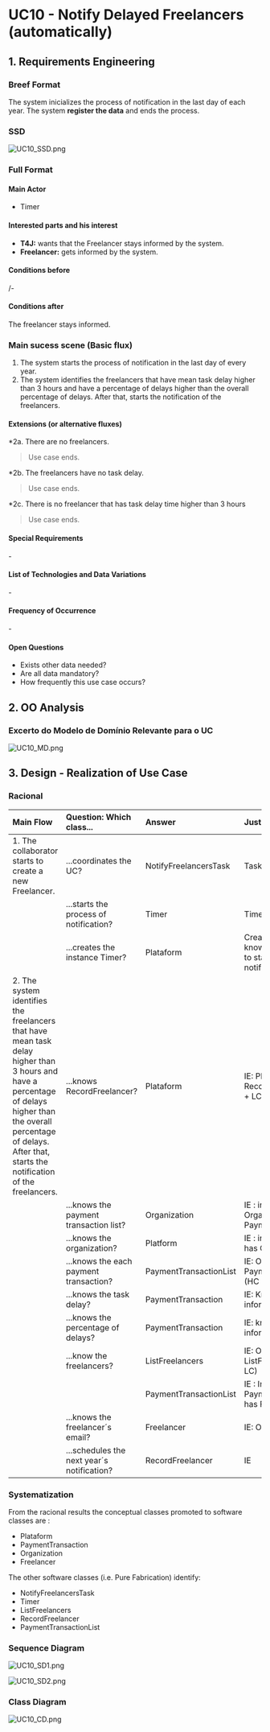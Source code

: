 # UC10 - Notify Delayed Freelancers (automatically)

## 1. Requirements Engineering

### Breef Format

The system inicializes the process of notification in the last day of each year. The system **register the data** and ends the process.


### SSD
![UC10_SSD.png](UC10_SSD.png)


### Full Format

#### Main Actor

* Timer

#### Interested parts and his interest
* **T4J:** wants that the Freelancer stays informed by the system.
* **Freelancer:** gets informed by the system.


#### Conditions before
/-

#### Conditions after
The freelancer stays informed.

### Main sucess scene (Basic flux)

1. The system starts the process of notification in the last day of every year.
2. The system identifies the freelancers that have mean task delay higher than 3 hours and have a percentage of delays higher than the overall percentage of delays. After that, starts the notification of the freelancers.


#### Extensions (or alternative fluxes)

*2a. There are no freelancers.
> Use case ends.

*2b. The freelancers have no task delay.
> Use case ends.

*2c. There is no freelancer that has task delay time higher than 3 hours
> Use case ends.
      
#### Special Requirements
\-

#### List of Technologies and Data Variations
\-

#### Frequency of Occurrence
\-

#### Open Questions

* Exists other data needed?
* Are all data mandatory?
* How frequently this use case occurs?


## 2. OO Analysis

### Excerto do Modelo de Domínio Relevante para o UC

![UC10_MD.png](UC10_MD.png) 


## 3. Design - Realization of Use Case

### Racional

| Main Flow | Question: Which class... | Answer | Justification |
|:--------------  |:---------------------- |:----------|:---------------------------- |
| 1. The collaborator starts to create a new Freelancer. | ...coordinates the UC? | NotifyFreelancersTask | Task |
|                                                        | ...starts the process of notification? | Timer | Timer |
|                                                        | ...creates the instance Timer? | Plataform | Creator: Plataform as knowledge of the time to start the notifications. |
| 2. The system identifies the freelancers that have mean task delay higher than 3 hours and have a percentage of delays higher than the overall percentage of delays. After that, starts the notification of the freelancers. | ...knows RecordFreelancer? | Plataform | IE: Plataform contains RecordFreelancer (HC + LC) |
|  | ...knows the payment transaction list? | Organization | IE : in the MD Organizations has PaymentTransactionList |
|  | ...knows the organization? | Platform | IE : in the MD Platform has Organization |
|  | ...knows the each payment transaction? | PaymentTransactionList | IE: Owns the class PaymentTransaction (HC + LC) |
|  | ...knows the task delay? | PaymentTransaction | IE: Knows its own information |  
|  | ...knows the percentage of delays? | PaymentTransaction | IE: knows its own information  |
|  | ...know the freelancers? | ListFreelancers | IE: Owns the class ListFreelancers (HC + LC) |
|  |                          | PaymentTransactionList | IE : In the MD PaymentTransactionList has Freealancer |
|  | ...knows the freelancer´s email? | Freelancer | IE: Owns his data |
|  | ...schedules the next year´s notification? | RecordFreelancer | IE |





### Systematization ##

 From the racional results the conceptual classes promoted to software classes are : 
 
 * Plataform
 * PaymentTransaction
 * Organization
 * Freelancer

 The other software classes (i.e. Pure Fabrication) identify:

 * NotifyFreelancersTask
 * Timer
 * ListFreelancers
 * RecordFreelancer
 * PaymentTransactionList


###     Sequence Diagram
 
![UC10_SD1.png](UC10_SD1.png)

![UC10_SD2.png](UC10_SD2.png)


###     Class Diagram

![UC10_CD.png](UC10_CD.png)
